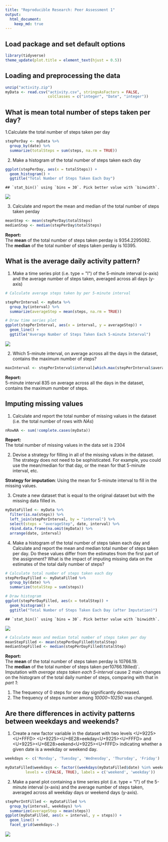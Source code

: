 ```yaml
---
title: "Reproducible Research: Peer Assessment 1"
output: 
  html_document:
    keep_md: true
---
```


## Load package and set default options

```r
library(tidyverse)
theme_update(plot.title = element_text(hjust = 0.5))
```


## Loading and preprocessing the data


```r
unzip("activity.zip")
myData <- read.csv("activity.csv", stringsAsFactors = FALSE,
                   colClasses = c("integer", "Date", "integer"))
```

## What is mean total number of steps taken per day?

1.Calculate the total number of steps taken per day


```r
stepPerDay <- myData %>% 
  group_by(date) %>% 
  summarize(totalSteps = sum(steps, na.rm = TRUE))
```

2. Make a histogram of the total number of steps taken each day


```r
ggplot(stepPerDay, aes(x = totalSteps)) +
  geom_histogram() +
  ggtitle("Total Number of Steps Taken Each Day")
```

```
## `stat_bin()` using `bins = 30`. Pick better value with `binwidth`.
```

![](PA1_template_files/figure-html/unnamed-chunk-4-1.png)<!-- -->

3. Calculate and report the mean and median of the total number of steps taken perday


```r
meanStep <- mean(stepPerDay$totalSteps)
medianStep <- median(stepPerDay$totalSteps)
```

**Report:**  
The **mean** of the total number of steps taken perday is 9354.2295082.  
The **median** of the total number of steps taken perday is 10395.

## What is the average daily activity pattern?

1. Make a time series plot (i.e. type = "l") of the 5-minute interval (x-axis) and the average number of steps taken, averaged across all days (y-axis)


```r
# Calculate average steps taken by per 5-minute interval

stepPerInterval <- myData %>% 
  group_by(interval) %>% 
  summarize(averageStep = mean(steps, na.rm = TRUE))

# Draw time series plot
ggplot(stepPerInterval, aes(x = interval, y = averageStep)) +
  geom_line() + 
  ggtitle("Average Number of Steps Taken Each 5-minute Interval")
```

![](PA1_template_files/figure-html/unnamed-chunk-6-1.png)<!-- -->

2. Which 5-minute interval, on average across all the days in the dataset, contains the maximum number of steps?


```r
maxInterval <- stepPerInterval$interval[which.max(stepPerInterval$averageStep)]
```

**Report:**  
5-minute interval 835 on average across all the days in the dataset, contains the maximum number of steps.

## Imputing missing values

1. Calculate and report the total number of missing values in the dataset (i.e. the total number of rows with _NAs_)


```r
nRowNA <- sum(!complete.cases(myData))
```

**Report:**  
The total number of missing values in the data set is 2304

2. Devise a strategy for filling in all of the missing values in the dataset. The strategy does not need to be sophisticated. For example, you could use the mean/median for that day, or the mean for that 5-minute interval, etc.

**Strategy for imputation**: Using the mean for 5-minute interval to fill in the missing values.

3. Create a new dataset that is equal to the original dataset but with the missing data filled in.

```r
myDataFilled <- myData %>% 
  filter(is.na(steps)) %>% 
  left_join(stepPerInterval, by = "interval") %>% 
  select(steps = "averageStep", date, interval) %>% 
  rbind.data.frame(na.omit(myData)) %>% 
  arrange(date, interval)
```

4. Make a histogram of the total number of steps taken each day and Calculate and report the mean and median total number of steps taken per day. Do these values differ from the estimates from the first part of the assignment? What is the impact of imputing missing data on the estimates of the total daily number of steps?


```r
# Calculate total number of steps taken each day
stepPerDayFilled <- myDataFilled %>% 
  group_by(date) %>% 
  summarize(totalStep = sum(steps))

# Draw histogram
ggplot(stepPerDayFilled, aes(x = totalStep)) +
  geom_histogram() +
  ggtitle("Total Number of Steps Taken Each Day (after Imputation)")
```

```
## `stat_bin()` using `bins = 30`. Pick better value with `binwidth`.
```

![](PA1_template_files/figure-html/unnamed-chunk-10-1.png)<!-- -->


```r
# Calculate mean and median total number of steps taken per day
meanStepFilled <- mean(stepPerDayFilled$totalStep)
medianStepFilled <- median(stepPerDayFilled$totalStep)
```

**Report:**  
The **mean** of the total number of steps taken perday is 10766.19.  
The **median** of the total number of steps taken per10766.19illed)`.  
Imputation with _average steps taken each 5-interval_ cause 2 main changes on the histogram of the total daily number of steps, comparing with that in _part 1_:

1. The frequency of 0 steps for one day significantly decreased.
2. The frequency of steps number among _10000~10250_ was changed.

## Are there differences in activity patterns between weekdays and weekends?

1. Create a new factor variable in the dataset with two levels <U+9225><U+FFFD> <U+9225><U+6E28>eekday<U+9225><U+FFFD> and <U+9225><U+6E28>eekend<U+9225><U+FFFD> indicating whether a given date is a weekday or weekend day.


```r
weekdays <- c('Monday', 'Tuesday', 'Wednesday', 'Thursday', 'Friday')

myDataFilled$weekdays <- factor((weekdays(myDataFilled$date) %in% weekdays), 
         levels = c(FALSE, TRUE), labels = c('weekend', 'weekday'))
```

2. Make a panel plot containing a time series plot (i.e. type = "l") of the 5-minute interval (x-axis) and the average number of steps taken, averaged across all weekday days or weekend days (y-axis). 


```r
stepPerIntFilled <- myDataFilled %>% 
  group_by(interval, weekdays) %>% 
  summarize(averageStep = mean(steps))
ggplot(myDataFilled, aes(x = interval, y = steps)) +
  geom_line() + 
  facet_grid(weekdays~.)
```

![](PA1_template_files/figure-html/unnamed-chunk-13-1.png)<!-- -->

